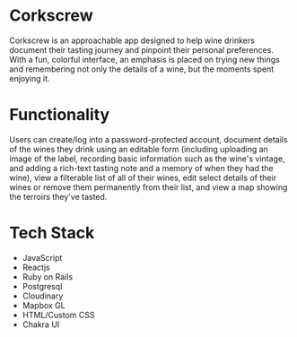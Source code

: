 # Corkscrew

Corkscrew is an approachable app designed to help wine drinkers document their tasting journey and pinpoint their personal preferences. With a fun, colorful interface, an emphasis is placed on trying new things and remembering not only the details of a wine, but the moments spent enjoying it.

# Functionality
Users can create/log into a password-protected account, document details of the wines they drink using an editable form (including uploading an image of the label, recording basic information such as the wine's vintage, and adding a rich-text tasting note and a memory of when they had the wine), view a filterable list of all of their wines, edit select details of their wines or remove them permanently from their list, and view a map showing the terroirs they've tasted.

# Tech Stack
- JavaScript
- Reactjs
- Ruby on Rails
- Postgresql
- Cloudinary
- Mapbox GL
- HTML/Custom CSS
- Chakra UI

